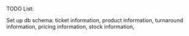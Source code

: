 TODO List:

Set up db schema:
    ticket information,
    product information,
    turnaround information,
    pricing information,
    stock information,
    
